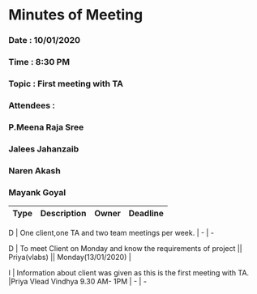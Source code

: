 # Minutes of Meeting

### Date : 10/01/2020
### Time : 8:30 PM
### Topic : First meeting with TA
### Attendees :
### P.Meena Raja Sree  
### Jalees Jahanzaib
### Naren Akash
### Mayank Goyal

Type | Description | Owner | Deadline
---- | ---- | ---- | ----

D | One client,one TA and two team meetings per week. | - | -

D | To meet Client on Monday and know the requirements of project  ||   Priya(vlabs)  ||  Monday(13/01/2020) |

I | Information about client was given as this is the first meeting with TA. 
  |Priya Vlead Vindhya 9.30 AM- 1PM  | - | -

